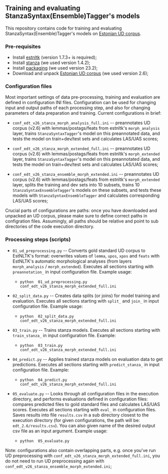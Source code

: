 ## Training and evaluating StanzaSyntax(Ensemble)Tagger's models

This repository contains code for training and evaluating StanzaSyntax(Ensemble)Tagger's models on [Estonian UD corpus](https://github.com/UniversalDependencies/UD_Estonian-EDT).

### Pre-requisites

* Install [estnltk](https://github.com/estnltk/estnltk) (version 1.7.3+ is required);
* Install [stanza](https://github.com/stanfordnlp/stanza) (we used version 1.4.2); 
* Install [packaging](https://pypi.org/project/packaging/) (we used version 23.2); 
* Download and unpack [Estonian UD corpus](https://github.com/UniversalDependencies/UD_Estonian-EDT/tags) (we used version 2.6);

### Configuration files

Most important settings of data pre-processing, training and evaluation are defined in configuration INI files.
Configuration can be used for changing input and output paths of each processing step, and also for changing parameters of data preparation and training. Current configurations in brief: 

*  `conf_edt_v26_stanza_morph_analysis_full.ini` -- preannotates UD corpus (v2.6) with lemmas/postags/feats from estnltk's `morph_analysis` layer, trains `StanzaSyntaxTagger`'s model on this preannotated data, and tests the model on train+dev/test sets and calculates LAS/UAS scores;

*  `conf_edt_v26_stanza_morph_extended_full.ini` -- preannotates UD corpus (v2.6) with lemmas/postags/feats from estnltk's `morph_extended` layer, trains `StanzaSyntaxTagger`'s model on this preannotated data, and tests the model on train+dev/test sets and calculates LAS/UAS scores;

*  `conf_edt_v26_stanza_ensemble_morph_extended.ini` -- preannotates UD corpus (v2.6) with lemmas/postags/feats from estnltk's `morph_extended` layer, splits the training and dev sets into 10 subsets, trains 10 `StanzaSyntaxEnsembleTagger`'s models on these subsets, and tests these models with `StanzaSyntaxEnsembleTagger` and calculates corresponding LAS/UAS scores;

Crucial parts of configurations are paths: once you have downloaded and unpacked an UD corpus, please make sure to define  correct paths in configration files. Assumingly, all paths should be relative and point to sub directories of the code execution directory.

### Processing steps (scripts)

* `01_ud_preprocessing.py` -- Converts gold standard UD corpus to EstNLTK's format: overwrites values of `lemma`, `upos`, `xpos` and `feats` with EstNLTK's automatic morphological analyses (from layers `morph_analysis` / `morph_extended`). Executes all sections starting with `preannotation_` in input configuration file. Example usage:

	* `python  01_ud_preprocessing.py  conf_edt_v26_stanza_morph_extended_full.ini`

* `02_split_data.py` -- Creates data splits (or joins) for model training and evaluation. Executes all sections starting with `split_` and `join_` in input configuration file. Example usage:

	* `python  02_split_data.py  conf_edt_v26_stanza_morph_extended_full.ini`

* `03_train.py` -- Trains stanza models. Executes all sections starting with `train_stanza_` in input configuration file. Example:

	* `python  03_train.py  conf_edt_v26_stanza_morph_extended_full.ini`

* `04_predict.py` -- Applies trained stanza models on evaluation data to get predictions. Executes all sections starting with `predict_stanza_` in input configuration file. Example:

	* `python  04_predict.py  conf_edt_v26_stanza_morph_extended_full.ini`

* `05_evaluate.py` -- Looks through all configuration files in the execution directory, and performs evaluations defined in configuration files: compares predicted files to gold standard files and calculates LAS/UAS scores. Executes all sections starting with `eval_` in configuration files. Saves results into file `results.csv` in a sub directory closest to the execution directory (for given configurations, the path will be: `edt_2.6/results.csv`). You can also given name of the desired output csv file as an input argument. Example usage:

	* `python  05_evaluate.py`

Note: configurations also contain overlapping parts, e.g. once you've run UD preprocessing with `conf_edt_v26_stanza_morph_extended_full.ini`, you do not need to run UD preprocessing again with `conf_edt_v26_stanza_ensemble_morph_extended.ini`;